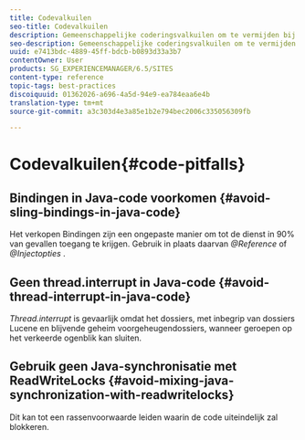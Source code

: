 ```yaml
---
title: Codevalkuilen
seo-title: Codevalkuilen
description: Gemeenschappelijke coderingsvalkuilen om te vermijden bij het ontwikkelen voor AEM
seo-description: Gemeenschappelijke coderingsvalkuilen om te vermijden bij het ontwikkelen voor AEM
uuid: e7413bdc-4889-45ff-bdcb-b0893d33a3b7
contentOwner: User
products: SG_EXPERIENCEMANAGER/6.5/SITES
content-type: reference
topic-tags: best-practices
discoiquuid: 01362026-a696-4a5d-94e9-ea784eaa6e4b
translation-type: tm+mt
source-git-commit: a3c303d4e3a85e1b2e794bec2006c335056309fb

---
```



# Codevalkuilen{#code-pitfalls}

## Bindingen in Java-code voorkomen {#avoid-sling-bindings-in-java-code}

Het verkopen Bindingen zijn een ongepaste manier om tot de dienst in 90% van gevallen toegang te krijgen. Gebruik in plaats daarvan *@Reference* of *@Injectopties* .

## Geen thread.interrupt in Java-code {#avoid-thread-interrupt-in-java-code}

*Thread.interrupt* is gevaarlijk omdat het dossiers, met inbegrip van dossiers Lucene en blijvende geheim voorgeheugendossiers, wanneer geroepen op het verkeerde ogenblik kan sluiten.

## Gebruik geen Java-synchronisatie met ReadWriteLocks {#avoid-mixing-java-synchronization-with-readwritelocks}

Dit kan tot een rassenvoorwaarde leiden waarin de code uiteindelijk zal blokkeren.
